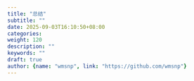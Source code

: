 ```yaml
---
title: "总结"
subtitle: ""
date: 2025-09-03T16:10:50+08:00
categories:
weight: 120
description: ""
keywords: ""
draft: true
author: {name: "wmsnp", link: "https://github.com/wmsnp"}
---
```

